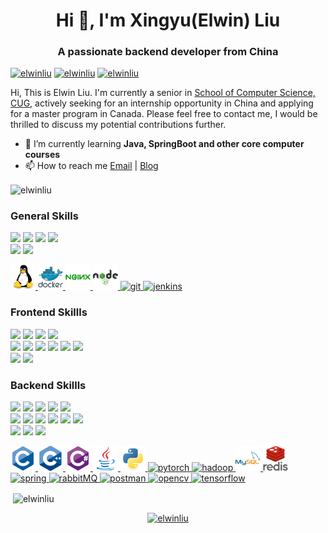 <h1 align="center">Hi 👋, I'm Xingyu(Elwin) Liu</h1>
<h3 align="center">A passionate backend developer from China</h3>

<p align="left"> <a href="https://elwinliu.com" target="_blank" rel="noreferrer"> <img src="https://img.shields.io/badge/Blog-Elwin-blue" alt="elwinliu" /></a> <a href="https://leetcode.cn/u/upbeat-khayyamufj/" target="_blank" rel="noreferrer"> <img src="https://img.shields.io/badge/LeetCode-CodeLife-blue" alt="elwinliu" /></a> <a href="https://elwinliu.com/" target="_blank" rel="noreferrer"> <img src="https://img.shields.io/badge/CV-aboutme-blue" alt="elwinliu" /></a>
</p>

   Hi, This is Elwin Liu. I'm currently a senior in <a href="https://cs.cug.edu.cn/">School of Computer Science, CUG</a>, actively seeking for an internship opportunity in China and applying for a master program in Canada. Please feel free to contact me, I would be thrilled to discuss my potential contributions further.

- 🌱 I’m currently learning **Java, SpringBoot and other core computer courses**
- 📫 How to reach me <a href="mailto:elwin1116@gmail.com">Email</a> | [Blog](https://elwinliu.com/)

<p><img align="center" src="https://github-readme-stats.vercel.app/api/top-langs?username=elwinliu&show_icons=true&locale=en&layout=compact&theme=highcontrast" alt="elwinliu" /></p>

<h3 align="left">General Skills</h3>
<p align="left">
<img src="https://img.shields.io/badge/Linux-ffce27"/> <img src="https://img.shields.io/badge/Docker-019bc6"/> <img src="https://img.shields.io/badge/Nginx-009900"/> <img src="https://img.shields.io/badge/Node.js-83cd29"/><br> <img src="https://img.shields.io/badge/Git-f03c2e"/> <img src="https://img.shields.io/badge/Jenkins-f0d6b7"/> 
</p>
<p align="left"> 
    <a href="https://www.linux.org/" target="_blank" rel="noreferrer"> <img src="https://raw.githubusercontent.com/devicons/devicon/master/icons/linux/linux-original.svg" alt="linux" width="40" height="40"/> </a> <a href="https://www.docker.com/" target="_blank" rel="noreferrer"> <img src="https://raw.githubusercontent.com/devicons/devicon/master/icons/docker/docker-original-wordmark.svg" alt="docker" width="40" height="40"/> </a> <a href="https://www.nginx.com" target="_blank" rel="noreferrer"> <img src="https://raw.githubusercontent.com/devicons/devicon/master/icons/nginx/nginx-original.svg" alt="nginx" width="40" height="40"/> </a> <a href="https://nodejs.org" target="_blank" rel="noreferrer"> <img src="https://raw.githubusercontent.com/devicons/devicon/master/icons/nodejs/nodejs-original-wordmark.svg" alt="nodejs" width="40" height="40"/> </a> <a href="https://git-scm.com/" target="_blank" rel="noreferrer"> <img src="https://www.vectorlogo.zone/logos/git-scm/git-scm-icon.svg" alt="git" width="40" height="40"/> </a> <a href="https://www.jenkins.io" target="_blank" rel="noreferrer"> <img src="https://www.vectorlogo.zone/logos/jenkins/jenkins-icon.svg" alt="jenkins" width="40" height="40"/> </a> 
</p>

<h3 align="left">Frontend Skillls</h3>
<p align="left">
     <img src="https://img.shields.io/badge/Vue.js-35495e"/> <img src="https://img.shields.io/badge/JS-f0db4f"/> <img src="https://img.shields.io/badge/Qt-41cd52"/> <img src="https://img.shields.io/badge/Android-a4c439"/> <br> <img src="https://img.shields.io/badge/CSS-33a9dc"/>  <img src="https://img.shields.io/badge/HTML-e44d26"/> <img src="https://img.shields.io/badge/JS-f0db4f"/> <img src="https://img.shields.io/badge/Qt-41cd52"/> <img src="https://img.shields.io/badge/Selenium-c4c4c4"/> <img src="https://img.shields.io/badge/TypeScript-007acc"/> <br> <img src="https://img.shields.io/badge/Hexo-0e83cd"/> <img src="https://img.shields.io/badge/Selenium-c4c4c4"/>
</p>

<h3 align="left">Backend Skillls</h3>
<p align="left">
    <img src="https://img.shields.io/badge/C-03599c"/> <img src="https://img.shields.io/badge/C++-d26383"/> <img src="https://img.shields.io/badge/C_Sharp-9b4f96"/> <img src="https://img.shields.io/badge/Java-ea2d2e"/> <img src="https://img.shields.io/badge/Python-4382b4"/>  <br> <img src="https://img.shields.io/badge/Hadoop-feeb50"/>  <img src="https://img.shields.io/badge/Mysql-ebaa40"/> <img src="https://img.shields.io/badge/Redis-d82c20"/> <img src="https://img.shields.io/badge/Spring-68bd45"/> <img src="https://img.shields.io/badge/RabbitMQ-ff6600"/> <img src="https://img.shields.io/badge/Postman-ff6c37"/> <br> <img src="https://img.shields.io/badge/OpenCV-ff0101"/> <img src="https://img.shields.io/badge/PyTorch-ee4c2c"/>  <img src="https://img.shields.io/badge/TensorFlow-eb8c23"/> 
</p>
<p align="left">
<a href="https://www.cprogramming.com/" target="_blank" rel="noreferrer"> <img src="https://raw.githubusercontent.com/devicons/devicon/master/icons/c/c-original.svg" alt="c" width="40" height="40"/> </a> 
<a href="https://www.w3schools.com/cpp/" target="_blank" rel="noreferrer"> <img src="https://raw.githubusercontent.com/devicons/devicon/master/icons/cplusplus/cplusplus-original.svg" alt="cplusplus" width="40" height="40"/> </a> <a href="https://www.w3schools.com/cs/" target="_blank" rel="noreferrer"> <img src="https://raw.githubusercontent.com/devicons/devicon/master/icons/csharp/csharp-original.svg" alt="csharp" width="40" height="40"/> </a> <a href="https://www.java.com" target="_blank" rel="noreferrer"> <img src="https://raw.githubusercontent.com/devicons/devicon/master/icons/java/java-original.svg" alt="java" width="40" height="40"/> </a> <a href="https://www.python.org" target="_blank" rel="noreferrer"> <img src="https://raw.githubusercontent.com/devicons/devicon/master/icons/python/python-original.svg" alt="python" width="40" height="40"/> </a> <a href="https://pytorch.org/" target="_blank" rel="noreferrer"> <img src="https://www.vectorlogo.zone/logos/pytorch/pytorch-icon.svg" alt="pytorch" width="40" height="40"/> </a>  <a href="https://hadoop.apache.org/" target="_blank" rel="noreferrer"> <img src="https://www.vectorlogo.zone/logos/apache_hadoop/apache_hadoop-icon.svg" alt="hadoop" width="40" height="40"/> </a> <a href="https://www.mysql.com/" target="_blank" rel="noreferrer"> <img src="https://raw.githubusercontent.com/devicons/devicon/master/icons/mysql/mysql-original-wordmark.svg" alt="mysql" width="40" height="40"/> </a> <a href="https://redis.io" target="_blank" rel="noreferrer"> <img src="https://raw.githubusercontent.com/devicons/devicon/master/icons/redis/redis-original-wordmark.svg" alt="redis" width="40" height="40"/> </a> <a href="https://spring.io/" target="_blank" rel="noreferrer"> <img src="https://www.vectorlogo.zone/logos/springio/springio-icon.svg" alt="spring" width="40" height="40"/> </a> <a href="https://www.rabbitmq.com" target="_blank" rel="noreferrer"> <img src="https://www.vectorlogo.zone/logos/rabbitmq/rabbitmq-icon.svg" alt="rabbitMQ" width="40" height="40"/> </a> <a href="https://postman.com" target="_blank" rel="noreferrer"> <img src="https://www.vectorlogo.zone/logos/getpostman/getpostman-icon.svg" alt="postman" width="40" height="40"/> </a> <a href="https://opencv.org/" target="_blank" rel="noreferrer"> <img src="https://www.vectorlogo.zone/logos/opencv/opencv-icon.svg" alt="opencv" width="40" height="40"/> </a> <a href="https://www.tensorflow.org" target="_blank" rel="noreferrer"> <img src="https://www.vectorlogo.zone/logos/tensorflow/tensorflow-icon.svg" alt="tensorflow" width="40" height="40"/> </a>
</p>

<p>&nbsp;<img align="center" src="https://github-readme-stats.vercel.app/api?username=elwinliu&show_icons=true&locale=en&theme=highcontrast" alt="elwinliu" /></p>

<p align="center"> <a href="https://github.com/ryo-ma/github-profile-trophy"><img src="https://github-profile-trophy.vercel.app/?username=elwinliu" alt="elwinliu" /></a> </p>
